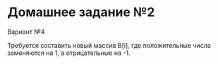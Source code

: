 # Домашнее задание №2

Вариант №4

Требуется составить новый массив B[i], 
где положительные числа заменяются на 1, 
а отрицательные на -1.